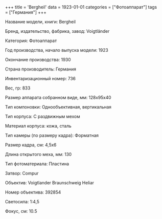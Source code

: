 +++
title = 'Bergheil'
data = 1923-01-01
categories = ["Фотоаппарат"]
tags = ["Германия"]
+++

Название модели, книги: Bergheil

Бренд, издательство, фабрика, завод: Voigtländer

Категория: Фотоаппарат

Год производства, начало выпуска модели: 1923

Окончание производства: 1930

Страна производитель: Германия

Инвентаризационный номер: 736

Вес, гр: 833

Размер аппарата  собранном виде, мм: 128х95х40

Тип компоновки: Однообъективная, вертикальная

Тип корпуса: С раздвижным мехом

Материал корпуса: кожа, сталь

Тип камеры (по размеру кадра): Форматная

Размер кадра, см: 4,5х6

Длина открытого меха, мм: 130

Тип фотоматериала: Пластина

Затвор: Compur

Объектив: Voigtlander Braunschweig Heliar

Номер объектива: 392854

Светосила: 1:4,5

Фокус, см: 10.5

